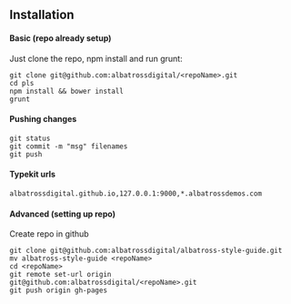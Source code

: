 ## Installation

#### Basic (repo already setup)
Just clone the repo, npm install and run grunt:
```
git clone git@github.com:albatrossdigital/<repoName>.git
cd pls
npm install && bower install 
grunt
```

#### Pushing changes
```
git status
git commit -m "msg" filenames
git push
```

#### Typekit urls
```
albatrossdigital.github.io,127.0.0.1:9000,*.albatrossdemos.com
```


#### Advanced (setting up repo)
Create repo in github
```
git clone git@github.com:albatrossdigital/albatross-style-guide.git
mv albatross-style-guide <repoName>
cd <repoName>
git remote set-url origin git@github.com:albatrossdigital/<repoName>.git
git push origin gh-pages
```
